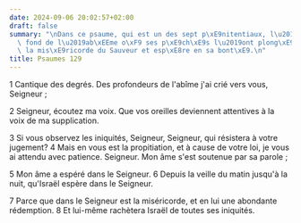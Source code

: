 ```yaml
---
date: 2024-09-06 20:02:57+02:00
draft: false
summary: "\nDans ce psaume, qui est un des sept p\xE9nitentiaux, l\u2019auteur, du\
  \ fond de l\u2019ab\xEEme o\xF9 ses p\xE9ch\xE9s l\u2019ont plong\xE9, envisage\
  \ la mis\xE9ricorde du Sauveur et esp\xE8re en sa bont\xE9.\n"
title: Psaumes 129
---
```





1 Cantique des degrés. Des profondeurs de l'abîme j'ai crié vers vous, Seigneur ;

2 Seigneur, écoutez ma voix. Que vos oreilles deviennent attentives à la voix de ma supplication.

3 Si vous observez les iniquités, Seigneur, Seigneur, qui résistera à votre jugement? 4 Mais en vous est la propitiation, et à cause de votre loi, je vous ai attendu avec patience. Seigneur. Mon âme s'est soutenue par sa parole ;

5 Mon âme a espéré dans le Seigneur. 6 Depuis la veille du matin jusqu'à la nuit, qu'Israël espère dans le Seigneur.

7 Parce que dans le Seigneur est la miséricorde, et en lui une abondante rédemption. 8 Et lui-même rachètera Israël de toutes ses iniquités.

